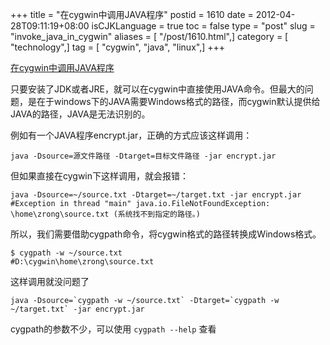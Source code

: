 +++
title = "在cygwin中调用JAVA程序"
postid = 1610
date = 2012-04-28T09:11:19+08:00
isCJKLanguage = true
toc = false
type = "post"
slug = "invoke_java_in_cygwin"
aliases = [ "/post/1610.html",]
category = [ "technology",]
tag = [ "cygwin", "java", "linux",]
+++


[在cygwin中调用JAVA程序](https://blog.zengrong.net/post/1610.html)

只要安装了JDK或者JRE，就可以在cygwin中直接使用JAVA命令。但最大的问题，是在于windows下的JAVA需要Windows格式的路径，而cygwin默认提供给JAVA的路径，JAVA是无法识别的。

例如有一个JAVA程序encrypt.jar，正确的方式应该这样调用：<!--more-->

```
java -Dsource=源文件路径 -Dtarget=目标文件路径 -jar encrypt.jar
```

但如果直接在cygwin下这样调用，就会报错：

``` shell
java -Dsource=~/source.txt -Dtarget=~/target.txt -jar encrypt.jar
#Exception in thread "main" java.io.FileNotFoundException: \home\zrong\source.txt (系统找不到指定的路径。)
```

所以，我们需要借助cygpath命令，将cygwin格式的路径转换成Windows格式。

``` shell
$ cygpath -w ~/source.txt
#D:\cygwin\home\zrong\source.txt
```

这样调用就没问题了

``` shell
java -Dsource=`cygpath -w ~/source.txt` -Dtarget=`cygpath -w ~/target.txt` -jar encrypt.jar
```

cygpath的参数不少，可以使用 `cygpath --help` 查看
